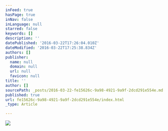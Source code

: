 ```yaml
---
inFeed: true
hasPage: true
inNav: false
inLanguage: null
starred: false
keywords: []
description: ''
datePublished: '2016-03-22T17:26:04.010Z'
dateModified: '2016-03-22T17:25:38.834Z'
authors: []
publisher:
  name: null
  domain: null
  url: null
  favicon: null
title: ''
author: []
sourcePath: _posts/2016-03-22-fe15626c-9a98-4921-9a9f-2dcd291e554e.md
published: true
url: fe15626c-9a98-4921-9a9f-2dcd291e554e/index.html
_type: Article

---
```

![](https://the-grid-user-content.s3-us-west-2.amazonaws.com/4b8c04f0-75e0-4dbc-842f-0163cd326f00.jpg)